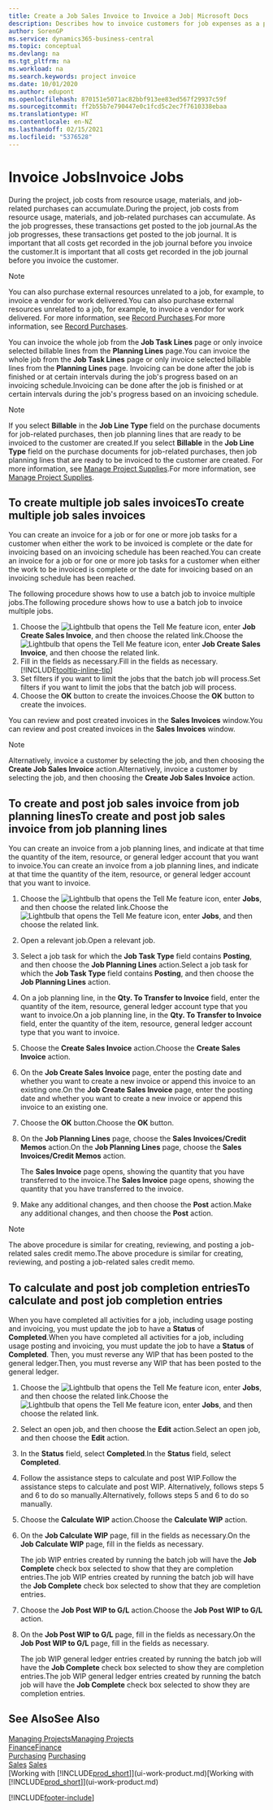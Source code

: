 ```yaml
---
title: Create a Job Sales Invoice to Invoice a Job| Microsoft Docs
description: Describes how to invoice customers for job expenses as a project progresses.
author: SorenGP
ms.service: dynamics365-business-central
ms.topic: conceptual
ms.devlang: na
ms.tgt_pltfrm: na
ms.workload: na
ms.search.keywords: project invoice
ms.date: 10/01/2020
ms.author: edupont
ms.openlocfilehash: 870151e5071ac82bbf913ee83ed567f29937c59f
ms.sourcegitcommit: ff2b55b7e790447e0c1fcd5c2ec7f7610338ebaa
ms.translationtype: HT
ms.contentlocale: en-NZ
ms.lasthandoff: 02/15/2021
ms.locfileid: "5376528"
---
```

# <a name="invoice-jobs"></a><span data-ttu-id="0ea08-103">Invoice Jobs</span><span class="sxs-lookup"><span data-stu-id="0ea08-103">Invoice Jobs</span></span>
<span data-ttu-id="0ea08-104">During the project, job costs from resource usage, materials, and job-related purchases can accumulate.</span><span class="sxs-lookup"><span data-stu-id="0ea08-104">During the project, job costs from resource usage, materials, and job-related purchases can accumulate.</span></span> <span data-ttu-id="0ea08-105">As the job progresses, these transactions get posted to the job journal.</span><span class="sxs-lookup"><span data-stu-id="0ea08-105">As the job progresses, these transactions get posted to the job journal.</span></span> <span data-ttu-id="0ea08-106">It is important that all costs get recorded in the job journal before you invoice the customer.</span><span class="sxs-lookup"><span data-stu-id="0ea08-106">It is important that all costs get recorded in the job journal before you invoice the customer.</span></span>

> [!NOTE]
> <span data-ttu-id="0ea08-107">You can also purchase external resources unrelated to a job, for example, to invoice a vendor for work delivered.</span><span class="sxs-lookup"><span data-stu-id="0ea08-107">You can also purchase external resources unrelated to a job, for example, to invoice a vendor for work delivered.</span></span> <span data-ttu-id="0ea08-108">For more information, see [Record Purchases](purchasing-how-record-purchases.md).</span><span class="sxs-lookup"><span data-stu-id="0ea08-108">For more information, see [Record Purchases](purchasing-how-record-purchases.md).</span></span>

<span data-ttu-id="0ea08-109">You can invoice the whole job from the **Job Task Lines** page or only invoice selected billable lines from the **Planning Lines** page.</span><span class="sxs-lookup"><span data-stu-id="0ea08-109">You can invoice the whole job from the **Job Task Lines** page or only invoice selected billable lines from the **Planning Lines** page.</span></span> <span data-ttu-id="0ea08-110">Invoicing can be done after the job is finished or at certain intervals during the job's progress based on an invoicing schedule.</span><span class="sxs-lookup"><span data-stu-id="0ea08-110">Invoicing can be done after the job is finished or at certain intervals during the job's progress based on an invoicing schedule.</span></span>

> [!NOTE]  
> <span data-ttu-id="0ea08-111">If you select **Billable** in the **Job Line Type** field on the purchase documents for job-related purchases, then job planning lines that are ready to be invoiced to the customer are created.</span><span class="sxs-lookup"><span data-stu-id="0ea08-111">If you select **Billable** in the **Job Line Type** field on the purchase documents for job-related purchases, then job planning lines that are ready to be invoiced to the customer are created.</span></span> <span data-ttu-id="0ea08-112">For more information, see [Manage Project Supplies](projects-how-manage-project-supplies.md).</span><span class="sxs-lookup"><span data-stu-id="0ea08-112">For more information, see [Manage Project Supplies](projects-how-manage-project-supplies.md).</span></span>

## <a name="to-create-multiple-job-sales-invoices"></a><span data-ttu-id="0ea08-113">To create multiple job sales invoices</span><span class="sxs-lookup"><span data-stu-id="0ea08-113">To create multiple job sales invoices</span></span>
<span data-ttu-id="0ea08-114">You can create an invoice for a job or for one or more job tasks for a customer when either the work to be invoiced is complete or the date for invoicing based on an invoicing schedule has been reached.</span><span class="sxs-lookup"><span data-stu-id="0ea08-114">You can create an invoice for a job or for one or more job tasks for a customer when either the work to be invoiced is complete or the date for invoicing based on an invoicing schedule has been reached.</span></span>

<span data-ttu-id="0ea08-115">The following procedure shows how to use a batch job to invoice multiple jobs.</span><span class="sxs-lookup"><span data-stu-id="0ea08-115">The following procedure shows how to use a batch job to invoice multiple jobs.</span></span>  

1. <span data-ttu-id="0ea08-116">Choose the ![Lightbulb that opens the Tell Me feature](media/ui-search/search_small.png "Tell me what you want to do") icon, enter **Job Create Sales Invoice**, and then choose the related link.</span><span class="sxs-lookup"><span data-stu-id="0ea08-116">Choose the ![Lightbulb that opens the Tell Me feature](media/ui-search/search_small.png "Tell me what you want to do") icon, enter **Job Create Sales Invoice**, and then choose the related link.</span></span>  
2. <span data-ttu-id="0ea08-117">Fill in the fields as necessary.</span><span class="sxs-lookup"><span data-stu-id="0ea08-117">Fill in the fields as necessary.</span></span> [!INCLUDE[tooltip-inline-tip](includes/tooltip-inline-tip_md.md)]
3. <span data-ttu-id="0ea08-118">Set filters if you want to limit the jobs that the batch job will process.</span><span class="sxs-lookup"><span data-stu-id="0ea08-118">Set filters if you want to limit the jobs that the batch job will process.</span></span>
4. <span data-ttu-id="0ea08-119">Choose the **OK** button to create the invoices.</span><span class="sxs-lookup"><span data-stu-id="0ea08-119">Choose the **OK** button to create the invoices.</span></span>  

<span data-ttu-id="0ea08-120">You can review and post created invoices in the **Sales Invoices** window.</span><span class="sxs-lookup"><span data-stu-id="0ea08-120">You can review and post created invoices in the **Sales Invoices** window.</span></span>

> [!NOTE]
> <span data-ttu-id="0ea08-121">Alternatively, invoice a customer by selecting the job, and then choosing the **Create Job Sales Invoice** action.</span><span class="sxs-lookup"><span data-stu-id="0ea08-121">Alternatively, invoice a customer by selecting the job, and then choosing the **Create Job Sales Invoice** action.</span></span> 

## <a name="to-create-and-post-job-sales-invoice-from-job-planning-lines"></a><span data-ttu-id="0ea08-122">To create and post job sales invoice from job planning lines</span><span class="sxs-lookup"><span data-stu-id="0ea08-122">To create and post job sales invoice from job planning lines</span></span>
<span data-ttu-id="0ea08-123">You can create an invoice from a job planning lines, and indicate at that time the quantity of the item, resource, or general ledger account that you want to invoice.</span><span class="sxs-lookup"><span data-stu-id="0ea08-123">You can create an invoice from a job planning lines, and indicate at that time the quantity of the item, resource, or general ledger account that you want to invoice.</span></span>

1. <span data-ttu-id="0ea08-124">Choose the ![Lightbulb that opens the Tell Me feature](media/ui-search/search_small.png "Tell me what you want to do") icon, enter **Jobs**, and then choose the related link.</span><span class="sxs-lookup"><span data-stu-id="0ea08-124">Choose the ![Lightbulb that opens the Tell Me feature](media/ui-search/search_small.png "Tell me what you want to do") icon, enter **Jobs**, and then choose the related link.</span></span>
2. <span data-ttu-id="0ea08-125">Open a relevant job.</span><span class="sxs-lookup"><span data-stu-id="0ea08-125">Open a relevant job.</span></span>
3. <span data-ttu-id="0ea08-126">Select a job task for which the **Job Task Type** field contains **Posting**, and then choose the **Job Planning Lines** action.</span><span class="sxs-lookup"><span data-stu-id="0ea08-126">Select a job task for which the **Job Task Type** field contains **Posting**, and then choose the **Job Planning Lines** action.</span></span>  
4. <span data-ttu-id="0ea08-127">On a job planning line, in the **Qty. To Transfer to Invoice** field, enter the quantity of the item, resource, general ledger account type that you want to invoice.</span><span class="sxs-lookup"><span data-stu-id="0ea08-127">On a job planning line, in the **Qty. To Transfer to Invoice** field, enter the quantity of the item, resource, general ledger account type that you want to invoice.</span></span>  
5. <span data-ttu-id="0ea08-128">Choose the **Create Sales Invoice** action.</span><span class="sxs-lookup"><span data-stu-id="0ea08-128">Choose the **Create Sales Invoice** action.</span></span>
6. <span data-ttu-id="0ea08-129">On the **Job Create Sales Invoice** page, enter the posting date and whether you want to create a new invoice or append this invoice to an existing one.</span><span class="sxs-lookup"><span data-stu-id="0ea08-129">On the **Job Create Sales Invoice** page, enter the posting date and whether you want to create a new invoice or append this invoice to an existing one.</span></span>
7. <span data-ttu-id="0ea08-130">Choose the **OK** button.</span><span class="sxs-lookup"><span data-stu-id="0ea08-130">Choose the **OK** button.</span></span>  
8. <span data-ttu-id="0ea08-131">On the **Job Planning Lines** page, choose the **Sales Invoices/Credit Memos** action.</span><span class="sxs-lookup"><span data-stu-id="0ea08-131">On the **Job Planning Lines** page, choose the **Sales Invoices/Credit Memos** action.</span></span>

    <span data-ttu-id="0ea08-132">The **Sales Invoice** page opens, showing the quantity that you have transferred to the invoice.</span><span class="sxs-lookup"><span data-stu-id="0ea08-132">The **Sales Invoice** page opens, showing the quantity that you have transferred to the invoice.</span></span>
9. <span data-ttu-id="0ea08-133">Make any additional changes, and then choose the **Post** action.</span><span class="sxs-lookup"><span data-stu-id="0ea08-133">Make any additional changes, and then choose the **Post** action.</span></span>

> [!NOTE]  
>   <span data-ttu-id="0ea08-134">The above procedure is similar for creating, reviewing, and posting a job-related sales credit memo.</span><span class="sxs-lookup"><span data-stu-id="0ea08-134">The above procedure is similar for creating, reviewing, and posting a job-related sales credit memo.</span></span>

## <a name="to-calculate-and-post-job-completion-entries"></a><span data-ttu-id="0ea08-135">To calculate and post job completion entries</span><span class="sxs-lookup"><span data-stu-id="0ea08-135">To calculate and post job completion entries</span></span>
<span data-ttu-id="0ea08-136">When you have completed all activities for a job, including usage posting and invoicing, you must update the job to have a **Status** of **Completed**.</span><span class="sxs-lookup"><span data-stu-id="0ea08-136">When you have completed all activities for a job, including usage posting and invoicing, you must update the job to have a **Status** of **Completed**.</span></span> <span data-ttu-id="0ea08-137">Then, you must reverse any WIP that has been posted to the general ledger.</span><span class="sxs-lookup"><span data-stu-id="0ea08-137">Then, you must reverse any WIP that has been posted to the general ledger.</span></span>

1. <span data-ttu-id="0ea08-138">Choose the ![Lightbulb that opens the Tell Me feature](media/ui-search/search_small.png "Tell me what you want to do") icon, enter **Jobs**, and then choose the related link.</span><span class="sxs-lookup"><span data-stu-id="0ea08-138">Choose the ![Lightbulb that opens the Tell Me feature](media/ui-search/search_small.png "Tell me what you want to do") icon, enter **Jobs**, and then choose the related link.</span></span>  
2. <span data-ttu-id="0ea08-139">Select an open job, and then choose the **Edit** action.</span><span class="sxs-lookup"><span data-stu-id="0ea08-139">Select an open job, and then choose the **Edit** action.</span></span>
3. <span data-ttu-id="0ea08-140">In the **Status** field, select **Completed**.</span><span class="sxs-lookup"><span data-stu-id="0ea08-140">In the **Status** field, select **Completed**.</span></span>
4. <span data-ttu-id="0ea08-141">Follow the assistance steps to calculate and post WIP.</span><span class="sxs-lookup"><span data-stu-id="0ea08-141">Follow the assistance steps to calculate and post WIP.</span></span> <span data-ttu-id="0ea08-142">Alternatively, follows steps 5 and 6 to do so manually.</span><span class="sxs-lookup"><span data-stu-id="0ea08-142">Alternatively, follows steps 5 and 6 to do so manually.</span></span>  
5. <span data-ttu-id="0ea08-143">Choose the **Calculate WIP** action.</span><span class="sxs-lookup"><span data-stu-id="0ea08-143">Choose the **Calculate WIP** action.</span></span>
6. <span data-ttu-id="0ea08-144">On the **Job Calculate WIP** page, fill in the fields as necessary.</span><span class="sxs-lookup"><span data-stu-id="0ea08-144">On the **Job Calculate WIP** page, fill in the fields as necessary.</span></span>  

     <span data-ttu-id="0ea08-145">The job WIP entries created by running the batch job will have the **Job Complete** check box selected to show that they are completion entries.</span><span class="sxs-lookup"><span data-stu-id="0ea08-145">The job WIP entries created by running the batch job will have the **Job Complete** check box selected to show that they are completion entries.</span></span>  
7. <span data-ttu-id="0ea08-146">Choose the **Job Post WIP to G/L** action.</span><span class="sxs-lookup"><span data-stu-id="0ea08-146">Choose the **Job Post WIP to G/L** action.</span></span>
8. <span data-ttu-id="0ea08-147">On the **Job Post WIP to G/L** page, fill in the fields as necessary.</span><span class="sxs-lookup"><span data-stu-id="0ea08-147">On the **Job Post WIP to G/L** page, fill in the fields as necessary.</span></span>  

     <span data-ttu-id="0ea08-148">The job WIP general ledger entries created by running the batch job will have the **Job Complete** check box selected to show they are completion entries.</span><span class="sxs-lookup"><span data-stu-id="0ea08-148">The job WIP general ledger entries created by running the batch job will have the **Job Complete** check box selected to show they are completion entries.</span></span>

## <a name="see-also"></a><span data-ttu-id="0ea08-149">See Also</span><span class="sxs-lookup"><span data-stu-id="0ea08-149">See Also</span></span>
[<span data-ttu-id="0ea08-150">Managing Projects</span><span class="sxs-lookup"><span data-stu-id="0ea08-150">Managing Projects</span></span>](projects-manage-projects.md)  
[<span data-ttu-id="0ea08-151">Finance</span><span class="sxs-lookup"><span data-stu-id="0ea08-151">Finance</span></span>](finance.md)  
<span data-ttu-id="0ea08-152">[Purchasing](purchasing-manage-purchasing.md)       </span><span class="sxs-lookup"><span data-stu-id="0ea08-152">[Purchasing](purchasing-manage-purchasing.md)       </span></span>  
<span data-ttu-id="0ea08-153">[Sales](sales-manage-sales.md)    </span><span class="sxs-lookup"><span data-stu-id="0ea08-153">[Sales](sales-manage-sales.md)    </span></span>  
<span data-ttu-id="0ea08-154">[Working with [!INCLUDE[prod_short](includes/prod_short.md)]](ui-work-product.md)</span><span class="sxs-lookup"><span data-stu-id="0ea08-154">[Working with [!INCLUDE[prod_short](includes/prod_short.md)]](ui-work-product.md)</span></span>  


[!INCLUDE[footer-include](includes/footer-banner.md)]